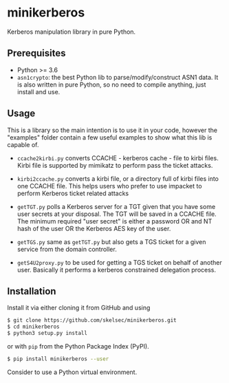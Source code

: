 # minikerberos

Kerberos manipulation library in pure Python.

## Prerequisites

- Python >= 3.6  
- `asn1crypto`: the best Python lib to parse/modify/construct ASN1 data. It is
  also written in pure Python, so no need to compile anything, just install
  and use.

## Usage
This is a library so the main intention is to use it in your code, however
the "examples" folder contain a few useful examples to show what this lib is
capable of.  

- `ccache2kirbi.py` converts CCACHE - kerberos cache - file to kirbi files.
   Kirbi file is supported by mimikatz to perform pass the ticket attacks.  
  
- `kirbi2ccache.py` converts a kirbi file, or a directory full of kirbi files
  into one CCACHE file. This helps users who prefer to use impacket to perform
  Kerberos ticket related attacks  
  
- `getTGT.py` polls a Kerberos server for a TGT given that you have some user
  secrets at your disposal. The TGT will be saved in a CCACHE file. The minimum
  required "user secret" is either a password OR and NT hash of the user OR
  the Kerberos AES key of the user.
  
- `getTGS.py` same as `getTGT.py` but also gets a TGS ticket for a given
  service from the domain controller.

- `getS4U2proxy.py` to be used for getting a TGS ticket on behalf of another user. Basically it performs a kerberos constrained delegation process.

  
## Installation

Install it via either cloning it from GitHub and using  

```bash
$ git clone https://github.com/skelsec/minikerberos.git
$ cd minikerberos
$ python3 setup.py install
```  
  
or with `pip` from the Python Package Index (PyPI).
  
```bash
$ pip install minikerberos --user
```

Consider to use a Python virtual environment.
